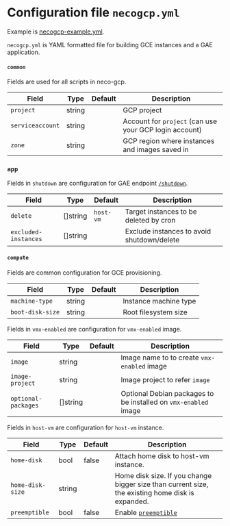 Configuration file `necogcp.yml`
=================================

Example is [necogcp-example.yml](necogcp-example.yml).

`necogcp.yml` is YAML formatted file for building GCE instances and a GAE application.

#### `common`

Fields are used for all scripts in neco-gcp.

| Field            | Type   | Default | Description                                            |
| ---------------- | ------ | ------- | ------------------------------------------------------ |
| `project`        | string |         | GCP project                                            |
| `serviceaccount` | string |         | Account for `project` (can use your GCP login account) |
| `zone`           | string |         | GCP region where instances and images saved in         |

### `app`

Fields in `shutdown` are configuration for GAE endpoint [`/shutdown`](api.md#shutdown).

| Field                | Type     | Default   | Description                                |
| -------------------- | -------- | --------- | ------------------------------------------ |
| `delete`             | []string | `host-vm` | Target instances to be deleted by cron     |
| `excluded-instances` | []string |           | Exclude instances to avoid shutdown/delete |

#### `compute`

Fields are common configuration for GCE provisioning.

| Field            | Type   | Default | Description           |
| ---------------- | ------ | ------- | --------------------- |
| `machine-type`   | string |         | Instance machine type |
| `boot-disk-size` | string |         | Root filesystem size  |

Fields in `vmx-enabled` are configuration for `vmx-enabled` image.

| Field               | Type     | Default | Description                                                     |
| ------------------- | -------- | ------- | --------------------------------------------------------------- |
| `image`             | string   |         | Image name to to create `vmx-enabled` image                     |
| `image-project`     | string   |         | Image project to refer `image`                                  |
| `optional-packages` | []string |         | Optional Debian packages to be installed on `vmx-enabled` image |

Fields in `host-vm` are configuration for `host-vm` instance.

| Field            | Type   | Default | Description                                                                                       |
| ---------------- | ------ | ------- | ------------------------------------------------------------------------------------------------- |
| `home-disk`      | bool   | false   | Attach home disk to host-vm instance.                                                             |
| `home-disk-size` | string |         | Home disk size.  If you change bigger size than current size, the existing home disk is expanded. |
| `preemptible`    | bool   | false   | Enable [`preemptible`](https://cloud.google.com/compute/docs/instances/preemptible)               |
